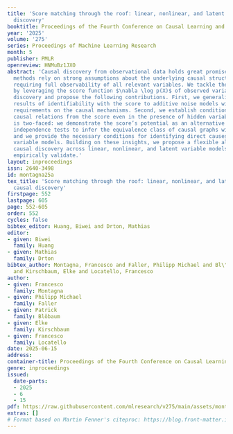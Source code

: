 ```yaml
---
title: 'Score matching through the roof: linear, nonlinear, and latent variables causal
  discovery'
booktitle: Proceedings of the Fourth Conference on Causal Learning and Reasoning
year: '2025'
volume: '275'
series: Proceedings of Machine Learning Research
month: 5
publisher: PMLR
openreview: HNMuBz1JXO
abstract: 'Causal discovery from observational data holds great promise, but existing
  methods rely on strong assumptions about the underlying causal structure, often
  requiring full observability of all relevant variables. We tackle these challenges
  by leveraging the score function $\nabla \log p(X)$ of observed variables for causal
  discovery and propose the following contributions. First, we generalize the existing
  results of identifiability with the score to additive noise models with minimal
  requirements on the causal mechanisms. Second, we establish conditions for inferring
  causal relations from the score even in the presence of hidden variables; this result
  is two-faced: we demonstrate the score’s potential as an alternative to conditional
  independence tests to infer the equivalence class of causal graphs with hidden variables,
  and we provide the necessary conditions for identifying direct causes in latent
  variable models. Building on these insights, we propose a flexible algorithm for
  causal discovery across linear, nonlinear, and latent variable models, which we
  empirically validate.'
layout: inproceedings
issn: 2640-3498
id: montagna25a
tex_title: 'Score matching through the roof: linear, nonlinear, and latent variables
  causal discovery'
firstpage: 552
lastpage: 605
page: 552-605
order: 552
cycles: false
bibtex_editor: Huang, Biwei and Drton, Mathias
editor:
- given: Biwei
  family: Huang
- given: Mathias
  family: Drton
bibtex_author: Montagna, Francesco and Faller, Philipp Michael and Bl\"{o}baum, Patrick
  and Kirschbaum, Elke and Locatello, Francesco
author:
- given: Francesco
  family: Montagna
- given: Philipp Michael
  family: Faller
- given: Patrick
  family: Blöbaum
- given: Elke
  family: Kirschbaum
- given: Francesco
  family: Locatello
date: 2025-06-15
address:
container-title: Proceedings of the Fourth Conference on Causal Learning and Reasoning
genre: inproceedings
issued:
  date-parts:
  - 2025
  - 6
  - 15
pdf: https://raw.githubusercontent.com/mlresearch/v275/main/assets/montagna25a/montagna25a.pdf
extras: []
# Format based on Martin Fenner's citeproc: https://blog.front-matter.io/posts/citeproc-yaml-for-bibliographies/
---
```

